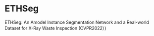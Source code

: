 # ETHSeg
ETHSeg: An Amodel Instance Segmentation Network and a Real-world Dataset for X-Ray Waste Inspection (CVPR2022）)
